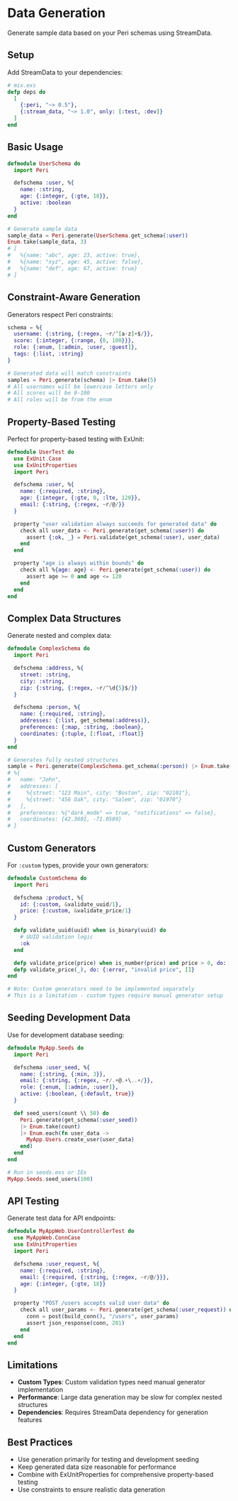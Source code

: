 # Data Generation

Generate sample data based on your Peri schemas using StreamData.

## Setup

Add StreamData to your dependencies:

```elixir
# mix.exs
defp deps do
  [
    {:peri, "~> 0.5"},
    {:stream_data, "~> 1.0", only: [:test, :dev]}
  ]
end
```

## Basic Usage

```elixir
defmodule UserSchema do
  import Peri

  defschema :user, %{
    name: :string,
    age: {:integer, {:gte, 18}},
    active: :boolean
  }
end

# Generate sample data
sample_data = Peri.generate(UserSchema.get_schema(:user))
Enum.take(sample_data, 3)
# [
#   %{name: "abc", age: 23, active: true},
#   %{name: "xyz", age: 45, active: false},
#   %{name: "def", age: 67, active: true}
# ]
```

## Constraint-Aware Generation

Generators respect Peri constraints:

```elixir
schema = %{
  username: {:string, {:regex, ~r/^[a-z]+$/}},
  score: {:integer, {:range, {0, 100}}},
  role: {:enum, [:admin, :user, :guest]},
  tags: {:list, :string}
}

# Generated data will match constraints
samples = Peri.generate(schema) |> Enum.take(5)
# All usernames will be lowercase letters only
# All scores will be 0-100
# All roles will be from the enum
```

## Property-Based Testing

Perfect for property-based testing with ExUnit:

```elixir
defmodule UserTest do
  use ExUnit.Case
  use ExUnitProperties
  import Peri

  defschema :user, %{
    name: {:required, :string},
    age: {:integer, {:gte, 0, :lte, 120}},
    email: {:string, {:regex, ~r/@/}}
  }

  property "user validation always succeeds for generated data" do
    check all user_data <- Peri.generate(get_schema(:user)) do
      assert {:ok, _} = Peri.validate(get_schema(:user), user_data)
    end
  end

  property "age is always within bounds" do
    check all %{age: age} <- Peri.generate(get_schema(:user)) do
      assert age >= 0 and age <= 120
    end
  end
end
```

## Complex Data Structures

Generate nested and complex data:

```elixir
defmodule ComplexSchema do
  import Peri

  defschema :address, %{
    street: :string,
    city: :string,
    zip: {:string, {:regex, ~r/^\d{5}$/}}
  }

  defschema :person, %{
    name: {:required, :string},
    addresses: {:list, get_schema(:address)},
    preferences: {:map, :string, :boolean},
    coordinates: {:tuple, [:float, :float]}
  }
end

# Generates fully nested structures
sample = Peri.generate(ComplexSchema.get_schema(:person)) |> Enum.take(1) |> hd()
# %{
#   name: "John",
#   addresses: [
#     %{street: "123 Main", city: "Boston", zip: "02101"},
#     %{street: "456 Oak", city: "Salem", zip: "01970"}
#   ],
#   preferences: %{"dark_mode" => true, "notifications" => false},
#   coordinates: {42.3601, -71.0589}
# }
```

## Custom Generators

For `:custom` types, provide your own generators:

```elixir
defmodule CustomSchema do
  import Peri

  defschema :product, %{
    id: {:custom, &validate_uuid/1},
    price: {:custom, &validate_price/1}
  }

  defp validate_uuid(uuid) when is_binary(uuid) do
    # UUID validation logic
    :ok
  end

  defp validate_price(price) when is_number(price) and price > 0, do: :ok
  defp validate_price(_), do: {:error, "invalid price", []}
end

# Note: Custom generators need to be implemented separately
# This is a limitation - custom types require manual generator setup
```

## Seeding Development Data

Use for development database seeding:

```elixir
defmodule MyApp.Seeds do
  import Peri

  defschema :user_seed, %{
    name: {:string, {:min, 3}},
    email: {:string, {:regex, ~r/.+@.+\..+/}},
    role: {:enum, [:admin, :user]},
    active: {:boolean, {:default, true}}
  }

  def seed_users(count \\ 50) do
    Peri.generate(get_schema(:user_seed))
    |> Enum.take(count)
    |> Enum.each(fn user_data ->
      MyApp.Users.create_user(user_data)
    end)
  end
end

# Run in seeds.exs or IEx
MyApp.Seeds.seed_users(100)
```

## API Testing

Generate test data for API endpoints:

```elixir
defmodule MyAppWeb.UserControllerTest do
  use MyAppWeb.ConnCase
  use ExUnitProperties
  import Peri

  defschema :user_request, %{
    name: {:required, :string},
    email: {:required, {:string, {:regex, ~r/@/}}},
    age: {:integer, {:gte, 18}}
  }

  property "POST /users accepts valid user data" do
    check all user_params <- Peri.generate(get_schema(:user_request)) do
      conn = post(build_conn(), "/users", user_params)
      assert json_response(conn, 201)
    end
  end
end
```

## Limitations

- **Custom Types**: Custom validation types need manual generator implementation
- **Performance**: Large data generation may be slow for complex nested structures
- **Dependencies**: Requires StreamData dependency for generation features

## Best Practices

- Use generation primarily for testing and development seeding
- Keep generated data size reasonable for performance
- Combine with ExUnitProperties for comprehensive property-based testing
- Use constraints to ensure realistic data generation

